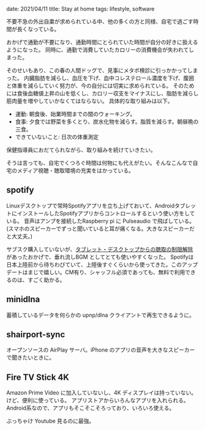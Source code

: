 date: 2021/04/11
title: Stay at home
tags: lifestyle, software

不要不急の外出自粛が求められている中、他の多くの方と同様、自宅で過ごす時間が長くなっている。

おかげで通勤が不要になり、通勤時間にとられていた時間が自分の好きに扱えるようになった。
同時に、通勤で消費していたカロリーの消費機会が失われてしまった。

そのせいもあり、この春の人間ドッグで、見事にメタボ検診に引っかかってしまった。
内臓脂肪を減らし、血圧を下げ、血中コレステロール濃度を下げ、腹囲と体重を減らしていく努力が、今の自分には切実に求められている。
そのためには食後血糖値上昇の山を低くし、カロリー収支をマイナスにし、脂肪を減らし筋肉量を増やしていかなくてはならない。
具体的な取り組みは以下。

- 運動: 朝食後、始業時間までの間のウォーキング。
- 食事: 夕食では野菜を多くとり、炭水化物を減らす。脂質を減らす。朝昼晩の三食。
- できていないこと: 日次の体重測定

保健指導員におだてられながら、取り組みを続けていきたい。

そうは言っても、自宅でくつろぐ時間は何物にも代えがたい。そんなこんなで自宅のメディア視聴・聴取環境の充実をはかっている。

## spotify

Linuxデスクトップで常時Spotifyアプリを立ち上げておいて、AndroidタブレットにインストールしたSpotifyアプリからコントロールするという使い方をしている。
音声はアンプを接続したRaspberry pi に Pulseaudio で飛ばしている。(スマホのスピーカーでずっと聞いていると耳が痛くなる。大きなスピーカーだと大丈夫。)

サブスク購入していないが、[タブレット・デスクトップからの聴取の制限解除](https://japanese.engadget.com/spotify-060049978.html) があったおかげで、垂れ流しBGM としてとても使いやすくなった。
Spotifyは日本上陸前から待ちわびていて、上陸後すぐくらいから使ってきた。このアップデートはまじで嬉しい。CM有り、シャッフル必須であっても、無料で利用できるのは、すごく助かる。


## minidlna

蓄積しているデータを何らかの upnp/dlna クライアントで再生できるように。


## shairport-sync

オープンソースの AirPlay サーバ。iPhone のアプリの音声を大きなスピーカーで聞きたいときに。


## Fire TV Stick 4K

Amazon Prime Video に加入していないし、4K ディスプレイは持っていない。けど、便利に使っている。
アプリストアからいろんなアプリを入れられる。Android系なので、アプリもそこそこそろっており、いろいろ使える。

ぶっちゃけ Youtube 見るのに最強。
